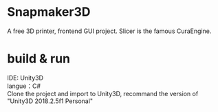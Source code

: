 # Snapmaker3D
A free 3D printer, frontend GUI project. Slicer is the famous CuraEngine.
# build & run
IDE: Unity3D    
langue：C#  
Clone the project and import to Unity3D, recommand the version of "Unity3D 2018.2.5f1 Personal"  

